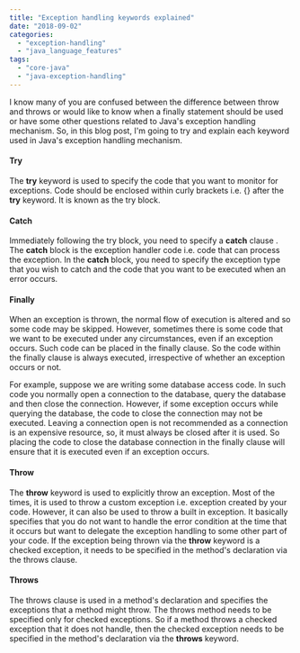 ```yaml
---
title: "Exception handling keywords explained"
date: "2018-09-02"
categories: 
  - "exception-handling"
  - "java_language_features"
tags: 
  - "core-java"
  - "java-exception-handling"
---
```


I know many of you are confused between the difference between throw and throws or would like to know when a finally statement should be used or have some other questions related to Java's exception handling mechanism. So, in this blog post, I'm going to try and explain each keyword used in Java's exception handling mechanism.

#### Try

The **try** keyword is used to specify the code that you want to monitor for exceptions. Code should be enclosed within curly brackets i.e. {} after the **try** keyword. It is known as the try block.

#### Catch

Immediately following the try block, you need to specify a **catch** clause . The **catch** block is the exception handler code i.e. code that can process the exception. In the **catch** block, you need to specify the exception type that you wish to catch and the code that you want to be executed when an error occurs.

#### Finally

When an exception is thrown, the normal flow of execution is altered and so some code may be skipped. However, sometimes there is some code that we want to be executed under any circumstances, even if an exception occurs. Such code can be placed in the finally clause. So the code within the finally clause is always executed, irrespective of whether an exception occurs or not.

For example, suppose we are writing some database access code. In such code you normally open a connection to the database, query the database and then close the connection. However, if some exception occurs while querying the database, the code to close the connection may not be executed. Leaving a connection open is not recommended as a connection is an expensive resource, so, it must always be closed after it is used. So placing the code to close the database connection in the finally clause will ensure that it is executed even if an exception occurs.

#### Throw

The **throw** keyword is used to explicitly throw an exception. Most of the times, it is used to throw a custom exception i.e. exception created by your code. However, it can also be used to throw a built in exception. It basically specifies that you do not want to handle the error condition at the time that it occurs but want to delegate the exception handling to some other part of your code. If the exception being thrown via the **throw** keyword is a checked exception, it needs to be specified in the method's declaration via the throws clause.

#### Throws

The throws clause is used in a method's declaration and specifies the exceptions that a method might throw. The throws method needs to be specified only for checked exceptions. So if a method throws a checked exception that it does not handle, then the checked exception needs to be specified in the method's declaration via the **throws** keyword.
